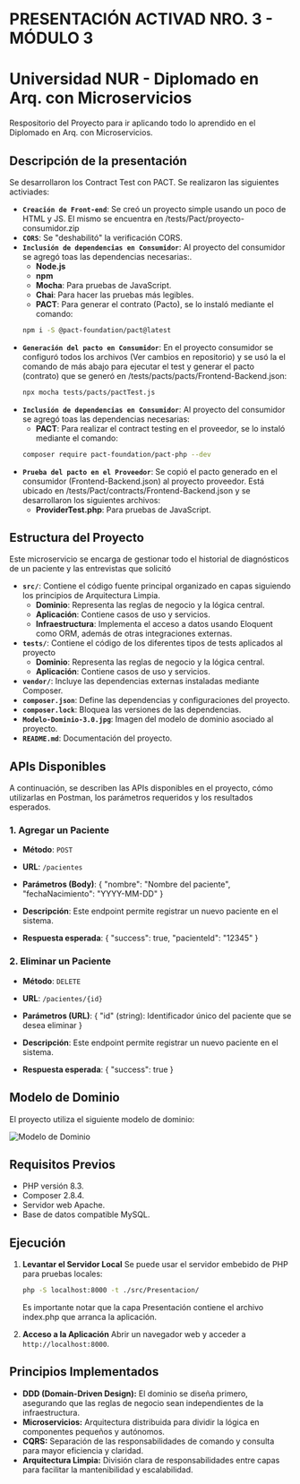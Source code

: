 # PRESENTACIÓN ACTIVAD NRO. 3 - MÓDULO 3
# Universidad NUR - Diplomado en Arq. con Microservicios

Respositorio del Proyecto para ir aplicando todo lo aprendido en el Diplomado en Arq. con Microservicios.

## Descripción de la presentación 

Se desarrollaron los Contract Test con PACT. Se realizaron las siguientes activiades:
- **`Creación de Front-end`**: Se creó un proyecto simple usando un poco de HTML y JS. El mismo se encuentra en /tests/Pact/proyecto-consumidor.zip 
- **`CORS`**: Se "deshabilitó" la verificación CORS. 
- **`Inclusión de dependencias en Consumidor`**: Al proyecto del consumidor se agregó toas las dependencias necesarias:.
   - **Node.js**
   - **npm**
   - **Mocha**: Para pruebas de JavaScript.
   - **Chai**: Para hacer las pruebas más legibles.
   - **PACT**: Para generar el contrato (Pacto), se lo instaló mediante el comando:
   ```bash
   npm i -S @pact-foundation/pact@latest
   ```
- **`Generación del pacto en Consumidor`**: En el proyecto consumidor se configuró todos los archivos (Ver cambios en repositorio) y se usó la el comando de más abajo para ejecutar el test y generar el pacto (contrato) que se generó en /tests/pacts/pacts/Frontend-Backend.json:
   ```bash
   npx mocha tests/pacts/pactTest.js
   ```
- **`Inclusión de dependencias en Consumidor`**: Al proyecto del consumidor se agregó toas las dependencias necesarias:
   - **PACT**: Para realizar el contract testing en el proveedor, se lo instaló mediante el comando:
   ```bash
   composer require pact-foundation/pact-php --dev
   ```
- **`Prueba del pacto en el Proveedor`**: Se copió el pacto generado en el consumidor (Frontend-Backend.json) al proyecto proveedor. Está ubicado en /tests/Pact/contracts/Frontend-Backend.json y se desarrollaron los siguientes archivos:
   - **ProviderTest.php**: Para pruebas de JavaScript.


## Estructura del Proyecto

Este microservicio se encarga de gestionar todo el historial de diagnósticos de un paciente y las entrevistas que solicitó

- **`src/`**: Contiene el código fuente principal organizado en capas siguiendo los principios de Arquitectura Limpia.
  - **Dominio**: Representa las reglas de negocio y la lógica central.
  - **Aplicación**: Contiene casos de uso y servicios.
  - **Infraestructura**: Implementa el acceso a datos usando Eloquent como ORM, además de otras integraciones externas.
- **`tests/`**: Contiene el código de los diferentes tipos de tests aplicados al proyecto
  - **Dominio**: Representa las reglas de negocio y la lógica central.
  - **Aplicación**: Contiene casos de uso y servicios.
- **`vendor/`**: Incluye las dependencias externas instaladas mediante Composer.
- **`composer.json`**: Define las dependencias y configuraciones del proyecto.
- **`composer.lock`**: Bloquea las versiones de las dependencias.
- **`Modelo-Dominio-3.0.jpg`**: Imagen del modelo de dominio asociado al proyecto.
- **`README.md`**: Documentación del proyecto.

## APIs Disponibles

A continuación, se describen las APIs disponibles en el proyecto, cómo utilizarlas en Postman, los parámetros requeridos y los resultados esperados.

### 1. Agregar un Paciente
- **Método**: `POST`
- **URL**: `/pacientes`
- **Parámetros (Body)**:
  {
      "nombre": "Nombre del paciente",
      "fechaNacimiento": "YYYY-MM-DD"
  }
- **Descripción**: Este endpoint permite registrar un nuevo paciente en el sistema.

- **Respuesta esperada**:
   {
      "success": true,
      "pacienteId": "12345"
   }

### 2. Eliminar un Paciente
- **Método**: `DELETE`
- **URL**: `/pacientes/{id}`
- **Parámetros (URL)**:
  {
      "id" (string): Identificador único del paciente que se desea eliminar
  }
- **Descripción**: Este endpoint permite registrar un nuevo paciente en el sistema.

- **Respuesta esperada**:
   {
      "success": true
   }

## Modelo de Dominio

El proyecto utiliza el siguiente modelo de dominio:

![Modelo de Dominio](https://github.com/nur-university/nur-ms2024-m2-act-3-bndr88/blob/175dd7db90d454b9b8a25d985263bef90850a093/Modelo-Dominio-3.0.jpg)

## Requisitos Previos

- PHP versión 8.3.
- Composer 2.8.4.
- Servidor web Apache.
- Base de datos compatible MySQL.

## Ejecución

1. **Levantar el Servidor Local**
   Se puede usar el servidor embebido de PHP para pruebas locales:
   ```bash
   php -S localhost:8000 -t ./src/Presentacion/
   ```
   Es importante notar que la capa Presentación contiene el archivo index.php que arranca la aplicación.

2. **Acceso a la Aplicación**
   Abrir un navegador web y acceder a `http://localhost:8000`.

## Principios Implementados

- **DDD (Domain-Driven Design):** El dominio se diseña primero, asegurando que las reglas de negocio sean independientes de la infraestructura.
- **Microservicios:** Arquitectura distribuida para dividir la lógica en componentes pequeños y autónomos.
- **CQRS:** Separación de las responsabilidades de comando y consulta para mayor eficiencia y claridad.
- **Arquitectura Limpia:** División clara de responsabilidades entre capas para facilitar la mantenibilidad y escalabilidad.

